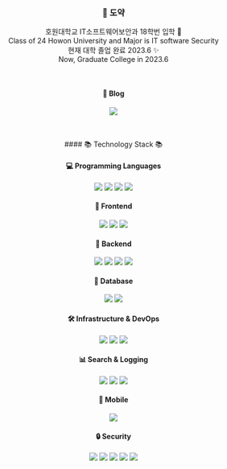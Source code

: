 <div align="center">
 <h3 align="center"> 🤗 도약 </h3>
<p align="center">
 호원대학교 IT소프트웨어보안과 18학번 입학 🌱 <br> Class of 24 Howon University and Major is IT software Security
<br> 현재 대학 졸업 완료 2023.6 ✨ <br> Now, Graduate College in 2023.6
</p>

<br>
<!-- 블로그 -->
<h4>📝 Blog</h4>
<p align="center">
<a href="https://atriel.tistory.com/"><img src="https://img.shields.io/badge/Tistory-000000?style=for-the-badge&logo=tistory&logoColor=white&link=https://atriel.tistory.com/"/></a>
</p>
</br></br>
#### 📚 Technology Stack 📚
<!-- 프로그래밍 언어 -->
<h4>💻 Programming Languages</h4>
<p align="center">
<a href="https://www.python.org/"><img src="https://img.shields.io/badge/Python-3776AB?style=flat-square&logo=python&logoColor=white&link=https://www.python.org/"/></a>
<a href="https://en.wikipedia.org/wiki/C"><img src="https://img.shields.io/badge/C-A8B9CC?style=flat-square&logo=C&logoColor=white&link=https://en.wikipedia.org/wiki/C"/></a>
<a href="https://en.wikipedia.org/wiki/C++"><img src="https://img.shields.io/badge/C++-00599C?style=flat-square&logo=C++&logoColor=white&link=https://en.wikipedia.org/wiki/C++"/></a>
<a href="https://www.java.com"><img src="https://img.shields.io/badge/Java-F7DF1E?style=flat-square&logo=Java&logoColor=white&link=https://www.java.com"/></a>
</p>
<!-- 프론트엔드 -->
<h4>🎨 Frontend</h4>
<p align="center">
<img src="https://img.shields.io/badge/react-%2361DAFB.svg?style=for-the-badge&logo=react&logoColor=black">
<img src="https://img.shields.io/badge/bootstrap-%238511FA.svg?style=for-the-badge&logo=bootstrap&logoColor=white">
<img src="https://img.shields.io/badge/Thymeleaf-%23005C0F.svg?style=for-the-badge&logo=Thymeleaf&logoColor=white">
</p>
<!-- 백엔드 -->
<h4>🔧 Backend</h4>
<p align="center">
<img src="https://img.shields.io/badge/spring-%236DB33F.svg?style=for-the-badge&logo=spring&logoColor=white">
<img src="https://img.shields.io/badge/node.js-%23339933.svg?style=for-the-badge&logo=node.js&logoColor=white">
<img src="https://img.shields.io/badge/apache%20tomcat-%23F8DC75.svg?style=for-the-badge&logo=apache-tomcat&logoColor=black">
<img src="https://img.shields.io/badge/quartz-%23D22128.svg?style=for-the-badge&logo=quartz&logoColor=white">
</p>
<!-- 데이터베이스 -->
<h4>💾 Database</h4>
<p align="center">
<a href="https://www.mysql.com"><img src="https://img.shields.io/badge/MySQL-4479A1?style=for-the-badge&logo=MySQL&logoColor=white&link=https://www.mysql.com"/></a>
<img src="https://img.shields.io/badge/redis-%23DD0031.svg?style=for-the-badge&logo=redis&logoColor=white">
</p>
<!-- 인프라 & DevOps -->
<h4>🛠️ Infrastructure & DevOps</h4>
<p align="center">
<img src="https://img.shields.io/badge/AWS-%23FF9900.svg?style=for-the-badge&logo=amazon-aws&logoColor=white">
<img src="https://img.shields.io/badge/docker-%232496ED.svg?style=for-the-badge&logo=docker&logoColor=white">
<img src="https://img.shields.io/badge/nginx-%23009639.svg?style=for-the-badge&logo=nginx&logoColor=white">
</p>
<!-- 검색 및 로깅 -->
<h4>📊 Search & Logging</h4>
<p align="center">
<img src="https://img.shields.io/badge/elasticsearch-%23005571.svg?style=for-the-badge&logo=elasticsearch&logoColor=white">
<img src="https://img.shields.io/badge/logstash-%23005571.svg?style=for-the-badge&logo=logstash&logoColor=white">
<img src="https://img.shields.io/badge/kibana-%23005571.svg?style=for-the-badge&logo=kibana&logoColor=white">
</p>
<!-- 모바일 -->
<h4>📱 Mobile</h4>
<p align="center">
<a href="https://developer.android.com/studio"><img src="https://img.shields.io/badge/Android-3DDC84?style=for-the-badge&logo=android&logoColor=white&link=https://developer.android.com/studio"/></a>
</p>
<!-- 보안 -->
<h4>🔒 Security</h4>
<p align="center">
<img src="https://img.shields.io/badge/Encase-005571?style=for-the-badge&logo=encase&logoColor=white">
<img src="https://img.shields.io/badge/Fiddler-8A2BE2?style=for-the-badge&logo=fiddler&logoColor=white">
<img src="https://img.shields.io/badge/Immunity%20Debugger-4B275F?style=for-the-badge&logo=immunity&logoColor=white">
<img src="https://img.shields.io/badge/OllyDbg-00599C?style=for-the-badge&logo=ollydbg&logoColor=white">
<img src="https://img.shields.io/badge/Wireshark-1679A7?style=for-the-badge&logo=wireshark&logoColor=white">
</p>
</div>
